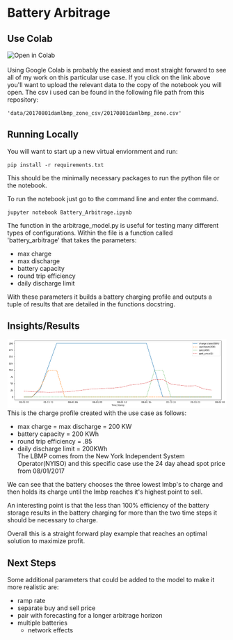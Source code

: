 # Battery Arbitrage
## Use Colab

<a href="https://colab.research.google.com/drive/1zZWuUgP-zF0yl_ySi4abJbjNTEEID0rm?usp=sharing"><img align="left" src="https://colab.research.google.com/assets/colab-badge.svg" alt="Open in Colab" title="Open in Google Colaboratory"></a>  
</br>
Using Google Colab is probably the easiest and most straight forward to see all of my work on this particular use case. If you click on the link above you'll want to upload the relevant data to the copy of the notebook you will open. The csv i used can be found in the following file path from this repository:  

    'data/20170801damlbmp_zone_csv/20170801damlbmp_zone.csv'  

## Running Locally

You will want to start up a new virtual enviornment and run:

    pip install -r requirements.txt  

This should be the minimally necessary packages to run the python file or the notebook.  

To run the notebook just go to the command line and enter the command.

    jupyter notebook Battery_Arbitrage.ipynb  

The function in the arbitrage_model.py is useful for testing many different types of configurations. Within the file is a function called 'battery_arbitrage' that takes the parameters:
- max charge
- max discharge
- battery capacity
- round trip efficiency
- daily discharge limit  

With these parameters it builds a battery charging profile and outputs a tuple of results that are detailed in the functions docstring.
## Insights/Results
![Image of Yaktocat](img/plot.png)
This is the charge profile created with the use case as follows:
- max charge = max discharge = 200 KW
- battery capacity = 200 KWh
- round trip efficiency = .85
- daily discharge limit = 200KWh  
The LBMP comes from the New York Independent System Operator(NYISO) and this specific case use the 24 day ahead spot price from 08/01/2017  

We can see that the battery chooses the three lowest lmbp's to charge and then holds its charge until the lmbp reaches it's highest point to sell.

An interesting point is that the less than 100% efficiency of the battery storage results in the battery charging for more than the two time steps it should be necessary to charge.

Overall this is a straight forward play example that reaches an optimal solution to maximize profit.
## Next Steps
Some additional parameters that could be added to the model to make it more realistic are:
- ramp rate
- separate buy and sell price
- pair with forecasting for a longer arbitrage horizon
- multiple batteries
    - network effects
